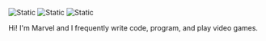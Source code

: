 <p style="align:center;"><img alt="Static" src="https://img.shields.io/badge/programmer-161b22?style=flat&logo=git&logoColor=FFFFFF&link=https%3A%2F%2Fgithub.com%2FMarvelProgramming"/> <img alt="Static" src="https://img.shields.io/badge/modder-397FAF?style=flat&logo=gamedeveloper&logoColor=FFFFFF&link=https%3A%2F%2Fwww.nexusmods.com%2Fusers%2Fmyaccount%3Ftab%3Dfiles"/> <img alt="Static" src="https://img.shields.io/badge/gamer-44AF39?style=flat&logo=gameandwatch&logoColor=FFFFFF"/></p>

Hi! I'm Marvel and I frequently write code, program, and play video games.






<!--
**MarvelProgramming/MarvelProgramming** is a ✨ _special_ ✨ repository because its `README.md` (this file) appears on your GitHub profile.

Here are some ideas to get you started:

- 🔭 I’m currently working on ...
- 🌱 I’m currently learning ...
- 👯 I’m looking to collaborate on ...
- 🤔 I’m looking for help with ...
- 💬 Ask me about ...
- 📫 How to reach me: ...
- 😄 Pronouns: ...
- ⚡ Fun fact: ...
-->
